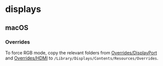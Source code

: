 # displays

## macOS

### Overrides

To force RGB mode, copy the relevant folders from [Overrides/DisplayPort] and
[Overrides/HDMI] to `/Library/Displays/Contents/Resources/Overrides`.

[Overrides/DisplayPort]: Overrides/DisplayPort/  
[Overrides/HDMI]: Overrides/HDMI/

